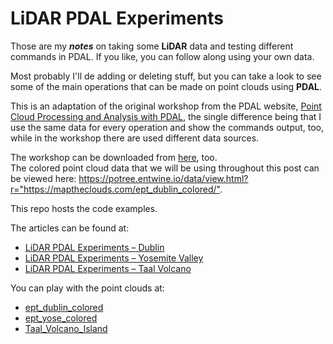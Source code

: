 # LiDAR PDAL Experiments

<p>Those are my <strong><em>notes</em></strong> on taking some <strong>LiDAR</strong> data and testing different commands in PDAL. If you like, you can follow along using your own data.</p>

<p>Most probably I'll de adding or deleting stuff, but you can take a look to see some of the main operations that can be made on point clouds using <strong>PDAL</strong>.</p>

<p>This is an adaptation of the original workshop from the PDAL website, <a href="https://pdal.io/workshop/index.html">Point Cloud Processing and Analysis with PDAL</a>, the single difference being that I use the same data for every operation and show the commands output, too, while in the workshop there are used different data sources.</p>

<p>The workshop can be downloaded from <a href="https://pdal.s3.amazonaws.com/workshop/PDAL-workshop.pdf">here</a>, too.<br>The colored point cloud data that we will be using throughout this post can be viewed here: <a href="https://potree.entwine.io/data/view.html?r=&quot;https://maptheclouds.com/ept_yose_colored/&quot;">https://potree.entwine.io/data/view.html?r="https://maptheclouds.com/ept_dublin_colored/"</a>.</p>

This repo hosts the code examples.

The articles can be found at:
* [LiDAR PDAL Experiments – Dublin](https://blog.maptheclouds.com/learning/lidar-pdal-experiments-dublin)
* [LiDAR PDAL Experiments – Yosemite Valley](https://blog.maptheclouds.com/learning/lidar-pdal-experiments-yosemite-valley)
* [LiDAR PDAL Experiments – Taal Volcano](https://blog.maptheclouds.com/learning/lidar-pdal-experiments)

You can play with the point clouds at:
* [ept_dublin_colored](https://potree.entwine.io/data/view.html?r="https://maptheclouds.com/ept_dublin_colored/")
* [ept_yose_colored](https://potree.entwine.io/data/view.html?r="https://maptheclouds.com/ept_yose_colored/")
* [Taal_Volcano_Island](https://potree.entwine.io/data/view.html?r="https://phil-lidar-taal-entwine-s3.s3.us-east-2.amazonaws.com/Taal_Volcano_Island/")